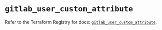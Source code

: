 # `gitlab_user_custom_attribute`

Refer to the Terraform Registry for docs: [`gitlab_user_custom_attribute`](https://registry.terraform.io/providers/gitlabhq/gitlab/16.10.0/docs/resources/user_custom_attribute).
